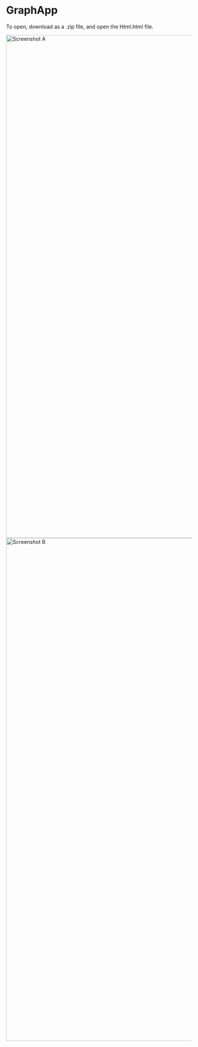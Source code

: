 # GraphApp
To open, download as a .zip file, and open the Html.html file.

<img width="1363" alt="Screenshot A" src="https://github.com/Kuroshi117/GraphApp/assets/27734299/bf0dbd75-aa68-436f-ae7b-5b38126b24cb">
<img width="1363" alt="Screenshot B" src="https://github.com/Kuroshi117/GraphApp/assets/27734299/2765bfdd-c826-4868-a1ed-b12d72dc1f02">
